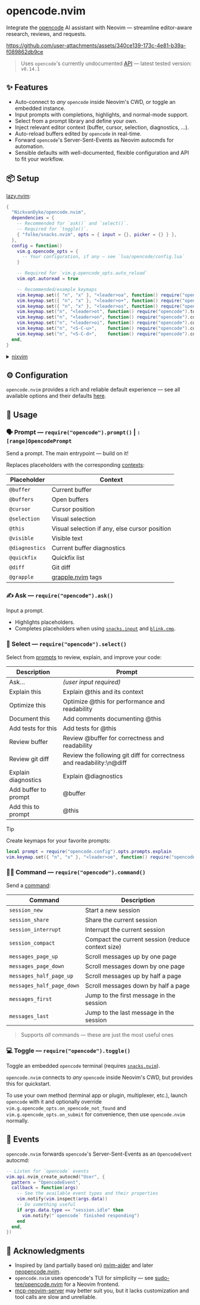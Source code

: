 # opencode.nvim

Integrate the [opencode](https://github.com/sst/opencode) AI assistant with Neovim — streamline editor-aware research, reviews, and requests. 

https://github.com/user-attachments/assets/340ce139-173c-4e81-b39a-f089862db9ce

> Uses `opencode`'s currently undocumented [API](https://github.com/sst/opencode/blob/dev/packages/opencode/src/server/server.ts) — latest tested version: `v0.14.1`

## ✨ Features

- Auto-connect to *any* `opencode` inside Neovim's CWD, or toggle an embedded instance.
- Input prompts with completions, highlights, and normal-mode support.
- Select from a prompt library and define your own.
- Inject relevant editor context (buffer, cursor, selection, diagnostics, ...).
- Auto-reload buffers edited by `opencode` in real-time.
- Forward `opencode`'s Server-Sent-Events as Neovim autocmds for automation.
- Sensible defaults with well-documented, flexible configuration and API to fit your workflow.

## 📦 Setup

[lazy.nvim](https://github.com/folke/lazy.nvim):

```lua
{
  "NickvanDyke/opencode.nvim",
  dependencies = {
    -- Recommended for `ask()` and `select()`.
    -- Required for `toggle()`.
    { "folke/snacks.nvim", opts = { input = {}, picker = {} } },
  },
  config = function()
    vim.g.opencode_opts = {
      -- Your configuration, if any — see `lua/opencode/config.lua`
    }

    -- Required for `vim.g.opencode_opts.auto_reload`
    vim.opt.autoread = true

    -- Recommended/example keymaps
    vim.keymap.set({ "n", "x" }, "<leader>oa", function() require("opencode").ask("@this: ", { submit = true }) end, { desc = "Ask about this" })
    vim.keymap.set({ "n", "x" }, "<leader>o+", function() require("opencode").prompt("@this") end, { desc = "Add this" })
    vim.keymap.set({ "n", "x" }, "<leader>os", function() require("opencode").select() end, { desc = "Select prompt" })
    vim.keymap.set("n", "<leader>ot", function() require("opencode").toggle() end, { desc = "Toggle embedded" })
    vim.keymap.set("n", "<leader>on", function() require("opencode").command("session_new") end, { desc = "New session" })
    vim.keymap.set("n", "<leader>oi", function() require("opencode").command("session_interrupt") end, { desc = "Interrupt session" })
    vim.keymap.set("n", "<S-C-u>",    function() require("opencode").command("messages_half_page_up") end, { desc = "Messages half page up" })
    vim.keymap.set("n", "<S-C-d>",    function() require("opencode").command("messages_half_page_down") end, { desc = "Messages half page down" })
  end,
}
```

<details>
<summary><a href="https://github.com/nix-community/nixvim">nixvim</a></summary>

```nix
programs.nixvim = {
  extraPlugins = [
    pkgs.vimPlugins.opencode-nvim
  ];
};
```
</details>

## ⚙️ Configuration

`opencode.nvim` provides a rich and reliable default experience — see all available options and their defaults [here](./lua/opencode/config.lua#L47).

## 🚀 Usage

### 🗣️ Prompt — `require("opencode").prompt()` | `:[range]OpencodePrompt`

Send a prompt. The main entrypoint — build on it!

Replaces placeholders with the corresponding [contexts](lua/opencode/config.lua#L51):

| Placeholder | Context |
| - | - |
| `@buffer` | Current buffer |
| `@buffers` | Open buffers |
| `@cursor` | Cursor position |
| `@selection` | Visual selection |
| `@this` | Visual selection if any, else cursor position |
| `@visible` | Visible text |
| `@diagnostics` | Current buffer diagnostics |
| `@quickfix` | Quickfix list |
| `@diff` | Git diff |
| `@grapple` | [grapple.nvim](https://github.com/cbochs/grapple.nvim) tags |

### ✍️ Ask — `require("opencode").ask()`

Input a prompt.

- Highlights placeholders.
- Completes placeholders when using [`snacks.input`](https://github.com/folke/snacks.nvim/blob/main/docs/input.md) and [`blink.cmp`](https://github.com/Saghen/blink.cmp).

### 📝 Select — `require("opencode").select()`

Select from [prompts](lua/opencode/config.lua#65) to review, explain, and improve your code:

| Description                        | Prompt                                                    |
|------------------------------------|-----------------------------------------------------------|
| Ask…                               | *(user input required)*                                   |
| Explain this           | Explain @this and its context                           |
| Optimize this                | Optimize @this for performance and readability        |
| Document this                | Add comments documenting @this                  |
| Add tests for this            | Add tests for @this                                  |
| Review buffer                      | Review @buffer for correctness and readability            |
| Review git diff                    | Review the following git diff for correctness and readability:\n@diff |
| Explain diagnostics              | Explain @diagnostics                                        |
| Add buffer to prompt               | @buffer                                                   |
| Add this to prompt            | @this                                                |

> [!TIP]
> Create keymaps for your favorite prompts:
> ```lua
> local prompt = require("opencode.config").opts.prompts.explain
> vim.keymap.set({ "n", "x" }, "<leader>oe", function() require("opencode").prompt(prompt.prompt, prompt) end, { desc = "Explain this" })
> ```

### 🧑‍🏫 Command — `require("opencode").command()`

Send a [command](https://opencode.ai/docs/keybinds):

| Command                   | Description                                              |
|---------------------------|----------------------------------------------------------|
| `session_new`             | Start a new session                                      |
| `session_share`           | Share the current session                                |
| `session_interrupt`       | Interrupt the current session                            |
| `session_compact`         | Compact the current session (reduce context size)        |
| `messages_page_up`        | Scroll messages up by one page                           |
| `messages_page_down`      | Scroll messages down by one page                         |
| `messages_half_page_up`   | Scroll messages up by half a page                        |
| `messages_half_page_down` | Scroll messages down by half a page                      |
| `messages_first`          | Jump to the first message in the session                 |
| `messages_last`           | Jump to the last message in the session                  |

> Supports *all* commands — these are just the most useful ones

### 💻 Toggle — `require("opencode").toggle()`

Toggle an embedded `opencode` terminal (requires [`snacks.nvim`](https://github.com/folke/snacks.nvim)).

`opencode.nvim` connects to *any* `opencode` inside Neovim's CWD, but provides this for quickstart.

To use your own method (terminal app or plugin, multiplexer, etc.), launch `opencode` with it and optionally override `vim.g.opencode_opts.on_opencode_not_found` and `vim.g.opencode_opts.on_submit` for convenience, then use `opencode.nvim` normally.

## 👀 Events

`opencode.nvim` forwards `opencode`'s Server-Sent-Events as an `OpencodeEvent` autocmd:

```lua
-- Listen for `opencode` events
vim.api.nvim_create_autocmd("User", {
  pattern = "OpencodeEvent",
  callback = function(args)
    -- See the available event types and their properties
    vim.notify(vim.inspect(args.data))
    -- Do something useful
    if args.data.type == "session.idle" then
      vim.notify("`opencode` finished responding")
    end
  end,
})
```

## 🙏 Acknowledgments

- Inspired by (and partially based on) [nvim-aider](https://github.com/GeorgesAlkhouri/nvim-aider) and later [neopencode.nvim](https://github.com/loukotal/neopencode.nvim).
- `opencode.nvim` uses opencode's TUI for simplicity — see [sudo-tee/opencode.nvim](https://github.com/sudo-tee/opencode.nvim) for a Neovim frontend.
- [mcp-neovim-server](https://github.com/bigcodegen/mcp-neovim-server) may better suit you, but it lacks customization and tool calls are slow and unreliable.
